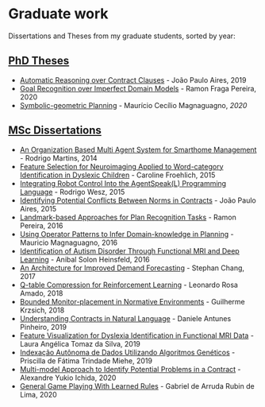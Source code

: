 # Graduate work
Dissertations and Theses from my graduate students, sorted by year:

## [PhD Theses](phd)

- [Automatic Reasoning over Contract Clauses](phd/phd-joao-aires.pdf) - João Paulo Aires, 2019
- [Goal Recognition over Imperfect Domain Models](phd/phd-ramon-pereira.pdf) - Ramon Fraga Pereira, 2020
- [Symbolic-geometric Planning](phd/phd-mauricio-magnaguagno.pdf) - Maurício Cecílio Magnaguagno, *2020*

## [MSc Dissertations](msc)

- [An Organization Based Multi Agent System for Smarthome Management](msc/msc-rodrigo-martins.pdf) - Rodrigo Martins, 2014
- [Feature Selection for Neuroimaging Applied to Word-category Identification in Dyslexic Children](msc/msc-caroline-froehlich.pdf) - Caroline Froehlich, 2015
- [Integrating Robot Control Into the AgentSpeak(L) Programming Language](msc/msc-rodrigo-wesz.pdf) - Rodrigo Wesz, 2015
- [Identifying Potential Conflicts Between Norms in Contracts](msc/msc-joao-paulo-aires.pdf) - João Paulo Aires, 2015
- [Landmark-based Approaches for Plan Recognition Tasks](msc/msc-ramon-pereira.pdf) - Ramon Pereira, 2016
- [Using Operator Patterns to Infer Domain-knowledge in Planning](msc/msc-mauricio-magnaguagno.pdf) - Mauricio Magnaguagno, 2016
- [Identification of Autism Disorder Through Functional MRI and Deep Learning](msc/msc-anibal-heinsfeld.pdf) - Anibal Solon Heinsfeld, 2016
- [An Architecture for Improved Demand Forecasting](msc/msc-stephan-chang.pdf) - Stephan Chang, 2017
- [Q-table Compression for Reinforcement Learning](msc/msc-leonardo-amado.pdf) - Leonardo Rosa Amado, 2018
- [Bounded Monitor-placement in Normative Environments](msc/msc-guilherme-krzisch.pdf) - Guilherme Krzsich, 2018
- [Understanding Contracts in Natural Language](msc/msc-daniele-pinheiro.pdf) - Daniele Antunes Pinheiro, 2019
- [Feature Visualization for Dyslexia Identification in Functional MRI Data](msc/msc-laura-silva.pdf) - Laura Angélica Tomaz da Silva, 2019
- [Indexação Autônoma de Dados Utilizando Algoritmos Genéticos](msc/msc-priscilla-miehe.pdf) - Priscilla de Fátima Trindade Miehe, 2019
- [Multi-model Approach to Identify Potential Problems in a Contract](msc/msc-alexandre-ichida.pdf) - Alexandre Yukio Ichida, 2020
- [General Game Playing With Learned Rules](msc/msc-gabriel-rubin.pdf) - Gabriel de Arruda Rubin de Lima, 2020
